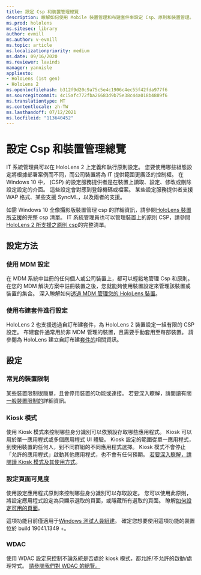 ```yaml
---
title: 設定 Csp 和裝置管理總覽
description: 瞭解如何使用 Mobile 裝置管理和布建套件來設定 Csp、原則和裝置管理。
ms.prod: hololens
ms.sitesec: library
author: evmill
ms.author: v-evmill
ms.topic: article
ms.localizationpriority: medium
ms.date: 09/16/2020
ms.reviewer: lavinds
manager: yannisle
appliesto:
- HoloLens (1st gen)
- HoloLens 2
ms.openlocfilehash: b312f9d20c9a75c5e4c1906c4ec55f42fda977f6
ms.sourcegitcommit: 4c15afc772fba26683d9b75e38c44a018b4889f6
ms.translationtype: MT
ms.contentlocale: zh-TW
ms.lasthandoff: 07/12/2021
ms.locfileid: "113640452"
---
```

# <a name="configure-csps-and-device-management-overview"></a>設定 Csp 和裝置管理總覽

IT 系統管理員可以在 HoloLens 2 上定義和執行原則設定。 您要使用哪些組態設定將根據部署案例而不同，而公司裝置將為 IT 提供範圍更廣泛的控制權。 在 Windows 10 中， (CSP) 的設定服務提供者是在裝置上讀取、設定、修改或刪除設定設定的介面。 這些設定會對應到登錄機碼或檔案。 某些設定服務提供者支援 WAP 格式、某些支援 SyncML，以及兩者的支援。

如需 Windows 10 全像攝影版裝置管理 csp 的詳細資訊，請參閱[HoloLens 裝置所支援](/windows/client-management/mdm/configuration-service-provider-reference#hololens)的完整 csp 清單。
IT 系統管理員也可以管理裝置上的原則 CSP，請參閱[HoloLens 2 所支援之原則 csp](/windows/client-management/mdm/policy-csps-supported-by-hololens2)的完整清單。

## <a name="configuration-methods"></a>設定方法

### <a name="configure-with-mdm"></a>使用 MDM 設定

在 MDM 系統中註冊的任何個人或公司裝置上，都可以輕鬆地管理 Csp 和原則。 在您的 MDM 解決方案中註冊裝置之後，您就能夠使用裝置設定來管理該裝置或裝置的集合。 深入瞭解如何[透過 MDM 管理您的 HoloLens 裝置](hololens-mdm-configure.md)。

### <a name="configure-with-provisioning-packages"></a>使用布建套件進行設定

HoloLens 2 也支援透過自訂布建套件，為 HoloLens 2 裝置設定一組有限的 CSP 設定。 布建套件通常用於非 MDM 管理的裝置，且需要手動套用至每部裝置。 請參閱為 HoloLens 建立自訂布建[套件的](hololens-provisioning.md)相關資訊。

## <a name="configurations"></a>設定

### <a name="common-device-restrictions"></a>常見的裝置限制

某些裝置限制很簡單，且會停用裝置的功能或連接。 若要深入瞭解，請閱讀有關[一般裝置限制的](hololens-common-device-restrictions.md)詳細資訊。

### <a name="kiosk-modes"></a>Kiosk 模式

使用 Kiosk 模式來控制哪些身分識別可以依預設存取哪些應用程式。 Kiosk 可以用於單一應用程式或多個應用程式 UI 體驗。 Kiosk 設定的範圍從單一應用程式，到使用裝置的任何人，到不同群組的不同應用程式選擇。 Kiosk 模式不會停止「允許的應用程式」啟動其他應用程式，也不會有任何預期。 [若要深入瞭解，請閱讀 Kiosk 模式及其使用方式](hololens-kiosk.md)。

### <a name="settings-page-visibility"></a>設定頁面可見度

使用設定應用程式原則來控制哪些身分識別可以存取設定。 您可以使用此原則，將設定應用程式設定為只顯示選取的頁面，或隱藏所有選取的頁面。 瞭解[如何設定可用的頁面](settings-uri-list.md)。

這項功能目前僅適用于[Windows 測試人員組建](hololens-insider.md)。 確定您想要使用這項功能的裝置位於 build 19041.1349 +。

### <a name="wdac"></a>WDAC

使用 WDAC 設定來控制不論系統是否處於 kiosk 模式，都允許/不允許的啟動/處理常式。
[請參閱我們對 WDAC 的總覽。](windows-defender-application-control-wdac.md)
